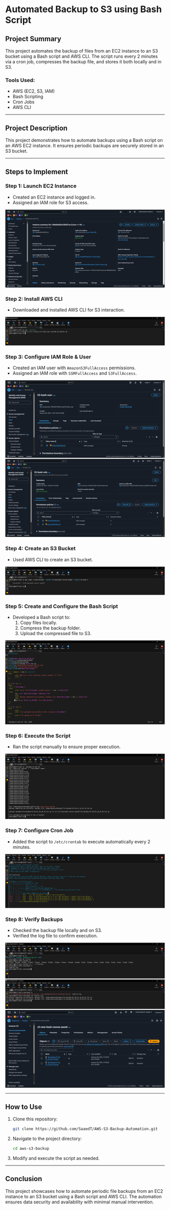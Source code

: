 # Automated Backup to S3 using Bash Script

## Project Summary

This project automates the backup of files from an EC2 instance to an S3 bucket using a Bash script and AWS CLI. The script runs every 2 minutes via a cron job, compresses the backup file, and stores it both locally and in S3.

### Tools Used:
- AWS (EC2, S3, IAM)
- Bash Scripting
- Cron Jobs
- AWS CLI

---

## Project Description

This project demonstrates how to automate backups using a Bash script on an AWS EC2 instance. It ensures periodic backups are securely stored in an S3 bucket.

---

## Steps to Implement

### Step 1: Launch EC2 Instance
- Created an EC2 instance and logged in.
- Assigned an IAM role for S3 access.

![Create EC2 Instance](screenshots/1-create-ec2-instance.png)

### Step 2: Install AWS CLI
- Downloaded and installed AWS CLI for S3 interaction.

![AWS CLI Installation](screenshots/2-aws-cli-installation.png)

### Step 3: Configure IAM Role & User
- Created an IAM user with `AmazonS3FullAccess` permissions.
- Assigned an IAM role with `SSMFullAccess` and `S3FullAccess`.

![IAM User Configuration](screenshots/3-iam-user.png)
![IAM Role for S3](screenshots/3-iam-role-s3.png)

### Step 4: Create an S3 Bucket
- Used AWS CLI to create an S3 bucket.

![S3 Bucket Creation](screenshots/5.png)

### Step 5: Create and Configure the Bash Script
- Developed a Bash script to:
  1. Copy files locally.
  2. Compress the backup folder.
  3. Upload the compressed file to S3.

![Bash Script](screenshots/4-bash-script.png)

### Step 6: Execute the Script
- Ran the script manually to ensure proper execution.

![Script Execution](screenshots/5-script-execution.png)

### Step 7: Configure Cron Job
- Added the script to `/etc/crontab` to execute automatically every 2 minutes.

![Cron Job Configuration](screenshots/6-crontab.png)

### Step 8: Verify Backups
- Checked the backup file locally and on S3.
- Verified the log file to confirm execution.

![Home Directory Contents](screenshots/8-home-directory.png)
![Backup File Contents After Execution](screenshots/9-backup-file-&-logfile.png)
![S3 Backup Verification](screenshots/7-s3-backup.png)

---

## How to Use

1. Clone this repository:
   ```bash
   git clone https://github.com/SaaedT/AWS-S3-Backup-Automation.git
   ```
2. Navigate to the project directory:
   ```bash
   cd aws-s3-backup
   ```
3. Modify and execute the script as needed.

---

## Conclusion

This project showcases how to automate periodic file backups from an EC2 instance to an S3 bucket using a Bash script and AWS CLI. The automation ensures data security and availability with minimal manual intervention.

